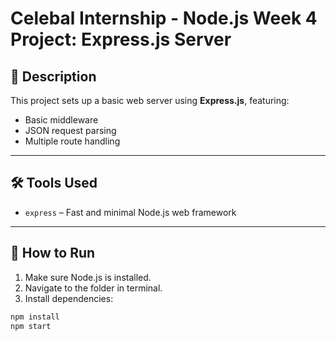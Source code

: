 # Celebal Internship - Node.js Week 4 Project: Express.js Server

## 📄 Description

This project sets up a basic web server using **Express.js**, featuring:

- Basic middleware
- JSON request parsing
- Multiple route handling

---

## 🛠️ Tools Used

- `express` – Fast and minimal Node.js web framework

---

## 🚀 How to Run

1. Make sure Node.js is installed.
2. Navigate to the folder in terminal.
3. Install dependencies:

```bash
npm install
npm start
```
